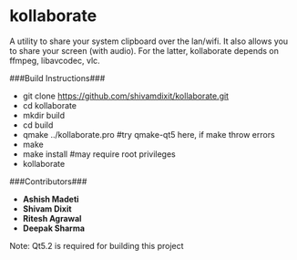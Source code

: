 kollaborate
===========

A utility to share your system clipboard over the lan/wifi. It also allows you to share your screen (with audio).
For the latter, kollaborate depends on ffmpeg, libavcodec, vlc.

###Build Instructions###

- git clone https://github.com/shivamdixit/kollaborate.git
- cd kollaborate
- mkdir build
- cd build
- qmake ../kollaborate.pro #try qmake-qt5 here, if make throw errors
- make
- make install #may require root privileges
- kollaborate

###Contributors###
- **Ashish Madeti**
- **Shivam Dixit**
- **Ritesh Agrawal**
- **Deepak Sharma**

Note: Qt5.2 is required for building this project

